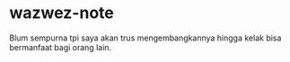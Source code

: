 # wazwez-note
Blum sempurna tpi saya akan trus mengembangkannya hingga kelak bisa bermanfaat bagi orang lain.
